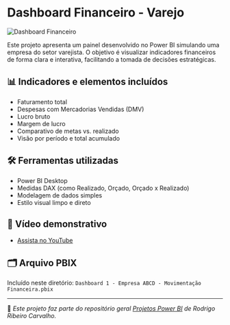 # Dashboard Financeiro - Varejo

![Dashboard Financeiro](Dashboard%20Financeiro.png)

Este projeto apresenta um painel desenvolvido no Power BI simulando uma empresa do setor varejista. O objetivo é visualizar indicadores financeiros de forma clara e interativa, facilitando a tomada de decisões estratégicas.

## 📊 Indicadores e elementos incluídos

- Faturamento total
- Despesas com Mercadorias Vendidas (DMV)
- Lucro bruto
- Margem de lucro
- Comparativo de metas vs. realizado
- Visão por período e total acumulado

## 🛠️ Ferramentas utilizadas

- Power BI Desktop
- Medidas DAX (como Realizado, Orçado, Orçado x Realizado)
- Modelagem de dados simples
- Estilo visual limpo e direto

## 🎥 Vídeo demonstrativo

- [Assista no YouTube](https://youtu.be/t6LiWKv2Kqw)

## 🗂️ Arquivo PBIX

Incluído neste diretório: `Dashboard 1 - Empresa ABCD - Movimentação Financeira.pbix`

---

📌 *Este projeto faz parte do repositório geral [Projetos Power BI](https://github.com/Rodrigo-RRC/Projetos_PowerBi) de Rodrigo Ribeiro Carvalho.*
